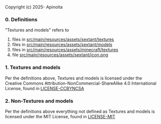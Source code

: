 Copyright (c) 2025- Apinoita

### 0. Definitions

"Textures and models" refers to
   1. files in [src/main/resources/assets/sextant/textures](src/main/resources/assets/sextant/textures)
   2. files in [src/main/resources/assets/sextant/models](src/main/resources/assets/sextant/models)
   3. files in [src/main/resources/assets/minecraft/textures](src/main/resources/assets/minecraft/textures)
   4. file [src/main/resources/assets/sextant/icon.png](src/main/resources/assets/sextant/icon.png)

### 1. Textures and models
  Per the definitions above, Textures and models is licensed under the Creative Commons Attribution-NonCommercial-ShareAlike 4.0 International License, found in [LICENSE-CCBYNCSA](LICENSE-CCBYNCSA.md)

### 2. Non-Textures and models
   Per the definitions above everything not defined as Textures and models is licensed under the MIT License, found in [LICENSE-MIT](LICENSE-MIT.md)